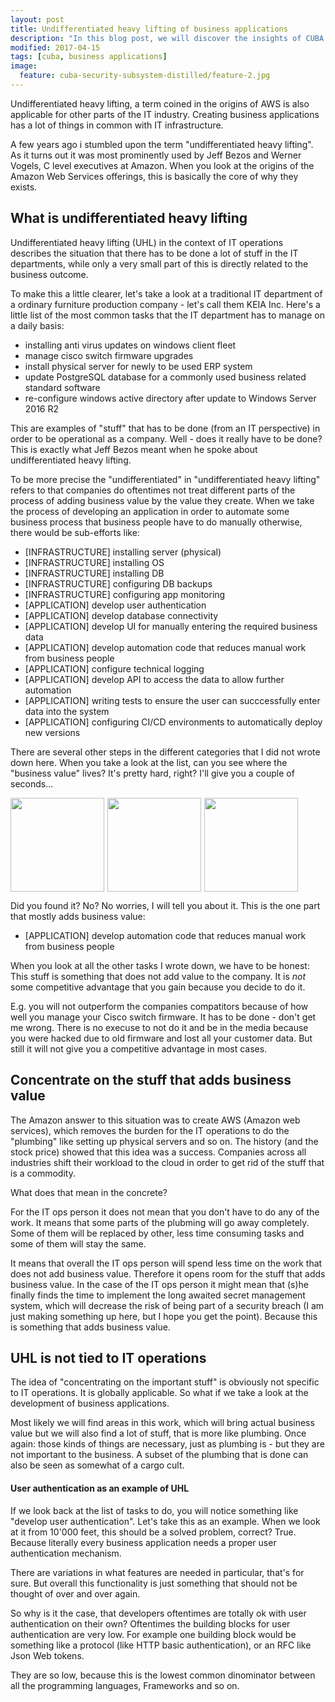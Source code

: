 ```yaml
---
layout: post
title: Undifferentiated heavy lifting of business applications
description: "In this blog post, we will discover the insights of CUBA's Security subsystem and how different business security requirements can be achieved."
modified: 2017-04-15
tags: [cuba, business applications]
image:
  feature: cuba-security-subsystem-distilled/feature-2.jpg
---
```


Undifferentiated heavy lifting, a term coined in the origins of AWS is also applicable for other parts of the IT industry. Creating business applications has a lot of things in common with IT infrastructure.

<!-- more -->

A few years ago i stumbled upon the term "undifferentiated heavy lifting". As it turns out it was most prominently used by Jeff Bezos and Werner Vogels, C level executives at Amazon. When you look at the origins of the Amazon Web Services offerings, this is basically the core of why they exists.


## What is undifferentiated heavy lifting

Undifferentiated heavy lifting (UHL) in the context of IT operations describes the situation that there has to be done a lot of stuff in the IT departments, while only a very small part of this is directly related to the business outcome.

To make this a little clearer, let's take a look at a traditional IT department of a ordinary furniture production company - let's call them KEIA Inc. Here's a little list of the most common tasks that the IT department has to manage on a daily basis:

* installing anti virus updates on windows client fleet
* manage cisco switch firmware upgrades
* install physical server for newly to be used ERP system
* update PostgreSQL database for a commonly used business related standard software
* re-configure windows active directory after update to Windows Server 2016 R2

This are examples of "stuff" that has to be done (from an IT perspective) in order to be operational as a company. Well - does it really have to be done? This is exactly what Jeff Bezos meant when he spoke about undifferentiated heavy lifting.

To be more precise the "undifferentiated" in "undifferentiated heavy lifting" refers to that companies do oftentimes not treat different parts of the process of adding business value by the value they create. When we take the process of developing an application in order to automate some business process that business people have to do manually otherwise, there would be sub-efforts like:

* [INFRASTRUCTURE] installing server (physical)
* [INFRASTRUCTURE] installing OS
* [INFRASTRUCTURE] installing DB
* [INFRASTRUCTURE] configuring DB backups
* [INFRASTRUCTURE] configuring app monitoring
* [APPLICATION] develop user authentication
* [APPLICATION] develop database connectivity
* [APPLICATION] develop UI for manually entering the required business data
* [APPLICATION] develop automation code that reduces manual work from business people
* [APPLICATION] configure technical logging
* [APPLICATION] develop API to access the data to allow further automation
* [APPLICATION] writing tests to ensure the user can succcessfully enter data into the system
* [APPLICATION] configuring CI/CD environments to automatically deploy new versions


There are several other steps in the different categories that I did not wrote down here. When you take a look at the list, can you see where the "business value" lives? It's pretty hard, right? I'll give you a couple of seconds...

<div>
<img style="height: 150px; float: left; margin-right: 5px;" src="https://media.giphy.com/media/xf20D8HzvTQzu/giphy.gif" />
<img style="height: 150px; float: left; margin-right: 5px;" src="https://media.giphy.com/media/o5oLImoQgGsKY/giphy.gif" />
<img style="height: 150px;" src="https://media.giphy.com/media/aqFRBqGjnznd6/giphy.gif" />
</div>

Did you found it? No? No worries, I will tell you about it. This is the one part that mostly adds business value:

* [APPLICATION] develop automation code that reduces manual work from business people


When you look at all the other tasks I wrote down, we have to be honest: This stuff is something that does not add value to the company. It is *not* some competitive advantage that you gain because you decide to do it.

E.g. you will not outperform the companies compatitors because of how well you manage your Cisco switch firmware. It has to be done - don't get me wrong. There is no execuse to not do it and be in the media because you were hacked due to old firmware and lost all your customer data. But still it will not give you a competitive advantage in most cases.

## Concentrate on the stuff that adds business value

The Amazon answer to this situation was to create AWS (Amazon web services), which removes the burden for the IT operations to do the "plumbing" like setting up physical servers and so on. The history (and the stock price) showed that this idea was a success. Companies across all industries shift their workload to the cloud in order to get rid of the stuff that is a commodity.

What does that mean in the concrete?

For the IT ops person it does not mean that you don't have to do any of the work. It means that some parts of the plubming will go away completely. Some of them will be replaced by other, less time consuming tasks and some of them will stay the same.

It means that overall the IT ops person will spend less time on the work that does not add business value. Therefore it opens room for the stuff that adds business value. In the case of the IT ops person it might mean that (s)he finally finds the time to implement the long awaited secret management system, which will decrease the risk of being part of a security breach (I am just making something up here, but I hope you get the point). Because this is something that adds business value.


## UHL is not tied to IT operations

The idea of "concentrating on the important stuff" is obviously not specific to IT operations. It is globally applicable. So what if we take a look at the development of business applications.

Most likely we will find areas in this work, which will bring actual business value but we will also find a lot of stuff, that is more like plumbing. Once again: those kinds of things are necessary, just as plumbing is - but they are not important to the business. A subset of the plumbing that is done can also be seen as somewhat of a cargo cult.

#### User authentication as an example of UHL

If we look back at the list of tasks to do, you will notice something like "develop user authentication". Let's take this as an example. When we look at it from 10'000 feet, this should be a solved problem, correct? True. Because literally every business application needs a proper user authentication mechanism.

There are variations in what features are needed in particular, that's for sure. But overall this functionality is just something that should not be thought of over and over again.

So why is it the case, that developers oftentimes are totally ok with user authentication on their own? Oftentimes the building blocks for user authentication are very low. For example one building block would be something like a protocol (like HTTP basic authentication), or an RFC like Json Web tokens.

They are so low, because this is the lowest common dinominator between all the programming languages, Frameworks and so on.
